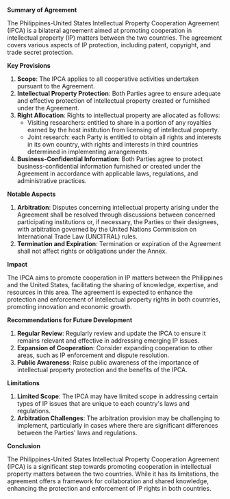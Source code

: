 **Summary of Agreement**

The Philippines-United States Intellectual Property Cooperation Agreement (IPCA) is a bilateral agreement aimed at promoting cooperation in intellectual property (IP) matters between the two countries. The agreement covers various aspects of IP protection, including patent, copyright, and trade secret protection.

**Key Provisions**

1. **Scope**: The IPCA applies to all cooperative activities undertaken pursuant to the Agreement.
2. **Intellectual Property Protection**: Both Parties agree to ensure adequate and effective protection of intellectual property created or furnished under the Agreement.
3. **Right Allocation**: Rights to intellectual property are allocated as follows:
	* Visiting researchers: entitled to share in a portion of any royalties earned by the host institution from licensing of intellectual property.
	* Joint research: each Party is entitled to obtain all rights and interests in its own country, with rights and interests in third countries determined in implementing arrangements.
4. **Business-Confidential Information**: Both Parties agree to protect business-confidential information furnished or created under the Agreement in accordance with applicable laws, regulations, and administrative practices.

**Notable Aspects**

1. **Arbitration**: Disputes concerning intellectual property arising under the Agreement shall be resolved through discussions between concerned participating institutions or, if necessary, the Parties or their designees, with arbitration governed by the United Nations Commission on International Trade Law (UNCITRAL) rules.
2. **Termination and Expiration**: Termination or expiration of the Agreement shall not affect rights or obligations under the Annex.

**Impact**

The IPCA aims to promote cooperation in IP matters between the Philippines and the United States, facilitating the sharing of knowledge, expertise, and resources in this area. The agreement is expected to enhance the protection and enforcement of intellectual property rights in both countries, promoting innovation and economic growth.

**Recommendations for Future Development**

1. **Regular Review**: Regularly review and update the IPCA to ensure it remains relevant and effective in addressing emerging IP issues.
2. **Expansion of Cooperation**: Consider expanding cooperation to other areas, such as IP enforcement and dispute resolution.
3. **Public Awareness**: Raise public awareness of the importance of intellectual property protection and the benefits of the IPCA.

**Limitations**

1. **Limited Scope**: The IPCA may have limited scope in addressing certain types of IP issues that are unique to each country's laws and regulations.
2. **Arbitration Challenges**: The arbitration provision may be challenging to implement, particularly in cases where there are significant differences between the Parties' laws and regulations.

**Conclusion**

The Philippines-United States Intellectual Property Cooperation Agreement (IPCA) is a significant step towards promoting cooperation in intellectual property matters between the two countries. While it has its limitations, the agreement offers a framework for collaboration and shared knowledge, enhancing the protection and enforcement of IP rights in both countries.
